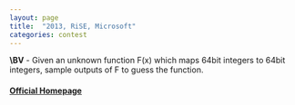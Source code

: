 ```yaml
---
layout: page
title:  "2013, RiSE, Microsoft"
categories: contest
---
```

**\BV** - Given an unknown function F(x) which maps 64bit integers to 64bit integers, sample outputs of F to guess the function.

#### [Official Homepage](http://icfpc2013.cloudapp.net/)
